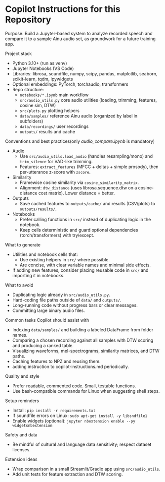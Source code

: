 # Copilot Instructions for this Repository

Purpose: Build a Jupyter-based system to analyze recorded speech and compare it to a sample Ainu audio set, as groundwork for a future training app.

Project stack
- Python 3.10+ (run as venv)
- Jupyter Notebooks (VS Code)
- Libraries: librosa, soundfile, numpy, scipy, pandas, matplotlib, seaborn, scikit-learn, tqdm, ipywidgets
- Optional embeddings: PyTorch, torchaudio, transformers
- Repo structure:
  - `notebooks/*.ipynb` main workflow
  - `src/audio_utils.py` core audio utilities (loading, trimming, features, cosine sim, DTW)
  - `src/plots.py` plotting helpers
  - `data/samples/` reference Ainu audio (organized by label in subfolders)
  - `data/recordings/` user recordings
  - `outputs/` results and cache

Conventions and best practices(only *audio_compare.ipynb* is mandatory)
- Audio
  - Use `src/audio_utils.load_audio` (handles resampling/mono) and `trim_silence` for VAD-like trimming.
  - Features: `extract_features` (MFCC + deltas + simple prosody), then per-utterance z-score with `zscore`.
- Similarity
  - Framewise cosine similarity via `cosine_similarity_matrix`.
  - Alignment: `dtw_distance` (uses librosa.sequence.dtw on a cosine-distance cost matrix). Lower distance = better.
- Outputs
  - Save cached features to `outputs/cache/` and results (CSV/plots) to `outputs/results/`.
- Notebooks
  - Prefer calling functions in `src/` instead of duplicating logic in the notebook.
  - Keep cells deterministic and guard optional dependencies (torch/transformers) with try/except.

What to generate
- Utilities and notebook cells that:
  - Use existing helpers in `src/` where possible.
  - Are concise, with clear variable names and minimal side effects.
- If adding new features, consider placing reusable code in `src/` and importing it in notebooks.

What to avoid
- Duplicating logic already in `src/audio_utils.py`.
- Hard-coding file paths outside of `data/` and `outputs/`.
- Long-running code without progress bars or clear messages.
- Committing large binary audio files.

Common tasks Copilot should assist with
- Indexing `data/samples/` and building a labeled DataFrame from folder names.
- Comparing a chosen recording against all samples with DTW scoring and producing a ranked table.
- Visualizing waveforms, mel-spectrograms, similarity matrices, and DTW paths.
- Caching features to NPZ and reusing them.
- adding instruction to copilot-instructions.md periodically.

Quality and style
- Prefer readable, commented code. Small, testable functions.
- Use bash-compatible commands for Linux when suggesting shell steps.

Setup reminders
- Install: `pip install -r requirements.txt`
- If soundfile errors on Linux: `sudo apt-get install -y libsndfile1`
- Enable widgets (optional): `jupyter nbextension enable --py widgetsnbextension`

Safety and data
- Be mindful of cultural and language data sensitivity; respect dataset licenses.

Extension ideas
- Wrap comparison in a small Streamlit/Gradio app using `src/audio_utils`.
- Add unit tests for feature extraction and DTW scoring.
